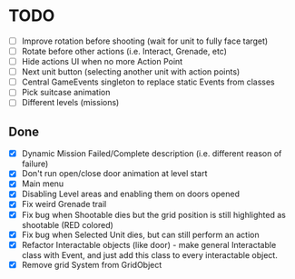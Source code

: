 # TODO

- [ ] Improve rotation before shooting (wait for unit to fully face target)
- [ ] Rotate before other actions (i.e. Interact, Grenade, etc)
- [ ] Hide actions UI when no more Action Point
- [ ] Next unit button (selecting another unit with action points)
- [ ] Central GameEvents singleton to replace static Events from classes
- [ ] Pick suitcase animation
- [ ] Different levels (missions)

## Done
 
- [x] Dynamic Mission Failed/Complete description (i.e. different reason of failure)
- [x] Don't run open/close door animation at level start
- [x] Main menu
- [x] Disabling Level areas and enabling them on doors opened
- [x] Fix weird Grenade trail
- [x] Fix bug when Shootable dies but the grid position is still highlighted as shootable (RED colored)
- [x] Fix bug when Selected Unit dies, but can still perform an action
- [x] Refactor Interactable objects (like door) - make general Interactable class with Event,
  and just add this class to every interactable object.
- [x] Remove grid System from GridObject